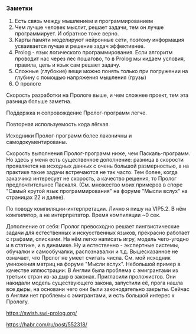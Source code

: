 ### Заметки


1. Есть связь между мышлением и программированием
1. Чем лучше человек мыслит, решает задачи, тем он лучше программирует. И обратное тоже верно.
1. Карты памяти моделируют нейронные сети, поэтому информация усваивается лучше и решение задач эффективнее.
1. Prolog - язык логического программирования. Если алгоритм проводит нас через лес пошагово, то в Prolog мы кидаем условия, правила, цель и язык сам решает задачу.
1. Сложные (глубокие) вещи можно понять только при погружении на глубину с помощью напряжения мышления (грузы)
2. О прологе


Скорость разработки на Прологе выше, и чем сложнее проект, тем эта разница больше заметна.

Поддержка и сопровождение Пролог-программ легче.

Повторная используемость кода лёгкая.

Исходники Пролог-программ более лаконичны и самодокументированы.

Скорость выполнения Пролог-программ ниже, чем Паскаль-программ. Но здесь у меня есть существенное дополнение: разница в скорости проявляется на исходных данных с очень большой размерностью, а на практике такие задачи встречаются не так часто. Тем более, когда заказчика интересует не скорость, а качество решения, то Пролог предпочтительнее Паскаля. (См. множество моих примеров в споре "Самый крутой язык программирования" на форуме "Мысли вслух" на страницах 22 и далее).

По поводу компиляции-интерпретации. Лично я пишу на VIP5.2. В нём компилятор, а не интерпретатор. Время компиляции ~0 сек.

Дополнение от себя: Пролог превосходно решает лингвистические задачи для естественных и искусственных языков, прекрасно работает с графами, списками. На нём легко написать игру, модель чего-угодно и в статике, и в динамике. Ну и естественно - экспертные системы, обучалки и самообучалки, распознавалки и т.д. Вышесказанное не означает, что Пролог не умеет считать числа. См. мой исходник умножения матриц на форуме "Мысли вслух". Небольшой пример в качестве иллюстрации: В Англии была проблема с эмигрантами из третьих стран из-за дыр в законах. Пригласили проложистов. Они накидали модель существующего закона, запустили её, прога нашла все дыры, на основани чего они были законодательно закрыты. Сейчас в Англии нет проблемы с эмигрантами, и есть большой интерес к Прологу.

<https://swish.swi-prolog.org/>

<https://habr.com/ru/post/552318/>
